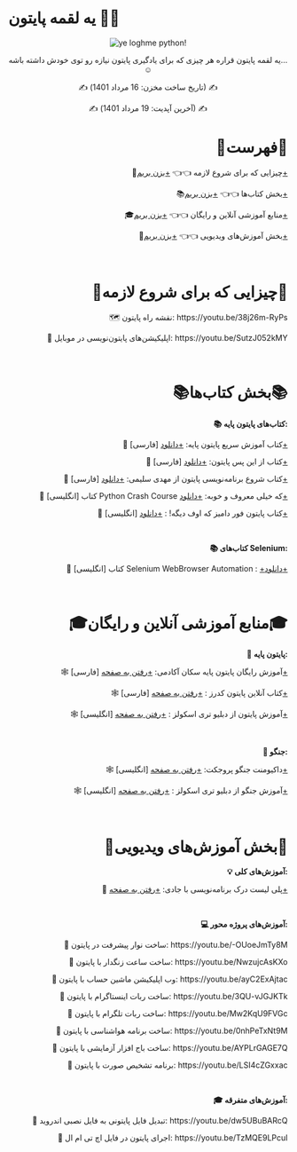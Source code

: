 # یه لقمه پایتون 🐍🍕
<p align="center">
    <img src="https://user-images.githubusercontent.com/109177330/183283424-ddc028e0-0c71-4c55-ac79-42e8d9146e6b.jpg" alt="ye loghme python!">
</p>
<p align="center">
    یه لقمه پایتون قراره هر چیزی که برای یادگیری پایتون نیازه رو توی خودش داشته باشه...☺️
</p>
<p align="center">✍️ (تاریخ ساخت مخزن: 16 مرداد 1401) ✍️</p>
<p align="center">✍️ (آخرین آپدیت: 19 مرداد 1401) ✍️</p>
<h1 align="right">📖فهرست📖</h1>
<p align="right">
    🔰چیزایی که برای شروع لازمه 👈👈 <a href="https://github.com/imrrobat/ye_loghme_python/blob/main/README.md#%DA%86%DB%8C%D8%B2%D8%A7%DB%8C%DB%8C-%DA%A9%D9%87-%D8%A8%D8%B1%D8%A7%DB%8C-%D8%B4%D8%B1%D9%88%D8%B9-%D9%84%D8%A7%D8%B2%D9%85%D9%87">+بزن بریم+</a>
</p>
<p align="right">
    📚بخش کتاب‌ها 👈👈 <a href="https://github.com/imrrobat/ye_loghme_python/blob/main/README.md#%D8%A8%D8%AE%D8%B4-%DA%A9%D8%AA%D8%A7%D8%A8%D9%87%D8%A7">+بزن بریم+</a>
</p>
<p align="right">
    🎓منابع آموزشی آنلاین و رایگان 👈👈 <a href="https://github.com/imrrobat/ye_loghme_python/blob/main/README.md#%D9%85%D9%86%D8%A7%D8%A8%D8%B9-%D8%A2%D9%85%D9%88%D8%B2%D8%B4%DB%8C-%D8%A2%D9%86%D9%84%D8%A7%DB%8C%D9%86-%D9%88-%D8%B1%D8%A7%DB%8C%DA%AF%D8%A7%D9%86">+بزن بریم+</a>
</p>
<p align="right">
    🎥بخش آموزش‌های ویدیویی 👈👈 <a href="https://github.com/imrrobat/ye_loghme_python/blob/main/README.md#%D8%A8%D8%AE%D8%B4-%D8%A2%D9%85%D9%88%D8%B2%D8%B4%D9%87%D8%A7%DB%8C-%D9%88%DB%8C%D8%AF%DB%8C%D9%88%DB%8C%DB%8C">+بزن بریم+</a>
</p>
<br>
<h1 align="right">🔰چیزایی که برای شروع لازمه🔰</h1>
<p align="right">
    🗺 نقشه راه پایتون: https://youtu.be/38j26m-RyPs
</p>
<p align="right">
    📲 اپلیکیشن‌های پایتون‌نویسی در موبایل: https://youtu.be/SutzJ052kMY
</p>
<br>
<h1 align="right">📚بخش کتاب‌ها📚</h1>
<p align="right">
    <b>
        📚 کتاب‌های پایتون پایه:
    </b>
</p>
<p align="right">
    🔹 [فارسی] کتاب آموزش سریع پایتون پایه: <a href="https://drive.google.com/file/d/1ng_epjLQlNpRQkYppDDUEG_xL4JKbvfr/view?usp=sharing" target="_blank" rel="noreferrer noopener">+دانلود+</a>
</p>
<p align="right">
    🔹 [فارسی] کتاب از این پس پایتون: <a href="https://drive.google.com/file/d/1lPojBbZQGH5VB8HCwUAdELkB_5LFgDXc/view?usp=sharing" target="_blank" rel="noreferrer noopener">+دانلود+</a>
</p>
<p align="right">
    🔹 [فارسی] کتاب شروع برنامه‌نویسی پایتون از مهدی سلیمی: <a href="https://drive.google.com/file/d/1sFKA12YK6Kn2lclByzi2xpQi6z5AkJU9/view?usp=sharing" target="_blank" rel="noreferrer noopener">+دانلود+</a>
</p>
<p align="right">
    🔹 [انگلیسی] کتاب Python Crash Course که خیلی معروف و خوبه: <a href="https://drive.google.com/file/d/1_Othl7YjQk5tVkggdd4irdww9saYFvz-/view?usp=sharing" target="_blank" rel="noreferrer noopener">+دانلود+</a>
</p>
<p align="right">
    🔹 [انگلیسی] کتاب پایتون فور دامیز که اوف دیگه! : <a href="https://drive.google.com/file/d/1b0D4U8Oq-T8gTB_McFjev-aeG3-LOm9R/view?usp=sharing" target="_blank" rel="noreferrer noopener">+دانلود+</a>
</p>
<br>
<p align="right">
    <b>
        📚 کتاب‌های Selenium:
    </b>
</p>
<p align="right">
    🔹 [انگلیسی] کتاب Selenium WebBrowser Automation : <a href="https://drive.google.com/file/d/1lafIdmDMeLK_hN12-UzsHi1SGPWtdbbV/view?usp=sharing" target="_blank" rel="noreferrer noopener">+دانلود+</a>
</p>
<br>
<h1 align="right">🎓منابع آموزشی آنلاین و رایگان🎓</h1>
<p align="right">
    <b>
        🐍 پایتون پایه:
    </b>
</p>
<p align="right">
    🕸 [فارسی] آموزش رایگان پایتون پایه سکان آکادمی: <a href="https://sokanacademy.com/academy/courses/%D8%A2%D9%85%D9%88%D8%B2%D8%B4-%D9%BE%D8%A7%DB%8C%D8%AA%D9%88%D9%86" target="_blank" rel="noreferrer noopener">+رفتن به صفحه+</a>
</p>
<p align="right">
    🕸 [فارسی] کتاب آنلاین پایتون کدرز : <a href="https://python.coderz.ir/index.html" target="_blank" rel="noreferrer noopener">+رفتن به صفحه+</a>
</p>
<p align="right">
    🕸 [انگلیسی] آموزش پایتون از دبلیو تری اسکولز : <a href="https://www.w3schools.com/python/default.asp" target="_blank" rel="noreferrer noopener">+رفتن به صفحه+</a>
</p>
<br>
<p align="right">
    <b>
        🐍 جنگو: 
    </b>
</p>
<p align="right">
    🕸 [انگلیسی] داکیومنت‌ جنگو پروجکت: <a href="https://docs.djangoproject.com/en/4.1/" target="_blank" rel="noreferrer noopener">+رفتن به صفحه+</a>
</p>
<p align="right">
    🕸 [انگلیسی] آموزش جنگو از دبلیو تری اسکولز : <a href="https://www.w3schools.com/django/" target="_blank" rel="noreferrer noopener">+رفتن به صفحه+</a>
</p>
<br>
<h1 align="right">🎥بخش آموزش‌های ویدیویی🎥</h1>
<p align="right">
    <b>
        💡 آموزش‌های کلی: 
    </b>
</p>
<p align="right">
    🔋 پلی لیست درک برنامه‌نویسی با جادی: <a href="https://www.youtube.com/watch?v=BR7m_2D_-Uw&list=PL-tKrPVkKKE1Y_o_h2w85dzVdoX5t7SI0" target="_blank" rel="noreferrer noopener">+رفتن به صفحه+</a>
</p>
<br>
<p align="right">
    <b>
        💻 آموزش‌های پروژه محور:
    </b>
</p>
<p align="right">
    🔸 ساخت نوار پیشرفت در پایتون: https://youtu.be/-OUoeJmTy8M
</p>
<p align="right">
    🔸 ساخت ساعت زنگدار با پایتون: https://youtu.be/NwzujcAsKXo
</p>
<p align="right">
    🔸 وب اپلیکیشن ماشین حساب با پایتون: https://youtu.be/ayC2ExAjtac
</p>
<p align="right">
    🔸 ساخت ربات اینستاگرام با پایتون: https://youtu.be/3QU-vJGJKTk
</p>
<p align="right">
    🔸 ساخت ربات تلگرام با پایتون: https://youtu.be/Mw2KqU9FVGc
</p>
<p align="right">
    🔸 ساخت برنامه هواشناسی با پایتون: https://youtu.be/0nhPeTxNt9M
</p>
<p align="right">
    🔸 ساخت باج افزار آزمایشی با پایتون: https://youtu.be/AYPLrGAGE7Q
</p>
<p align="right">
    🔸 برنامه تشخیص صورت با پایتون: https://youtu.be/LSI4cZGxxac
</p>
<br>
<p align="right">
    <b>
        🎓 آموزش‌های متفرقه:
    </b>
</p>
<p align="right">
    🔸 تبدیل فایل پایتونی به فایل نصبی اندروید: https://youtu.be/dw5UBuBARcQ
</p>
<p align="right">
    🔸 اجرای پایتون در فایل اچ تی ام ال: https://youtu.be/TzMQE9LPcuI
</p>
